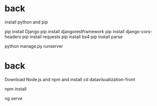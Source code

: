 # back
install python and pip

pip install Django
pip install djangorestframework
pip install django-cors-headers
pip install requests
pip install bs4
pip install parse

python manage.py runserver

# back
Download Node.js and npm and install
cd datavisualization-front

npm install

ng serve
